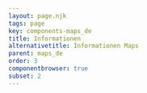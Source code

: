 ```yaml
---
layout: page.njk
tags: page
key: components-maps_de
title: Informationen
alternativetitle: Informationen Maps
parent: maps_de
order: 3
componentbrowser: true
subset: 2
---
```

